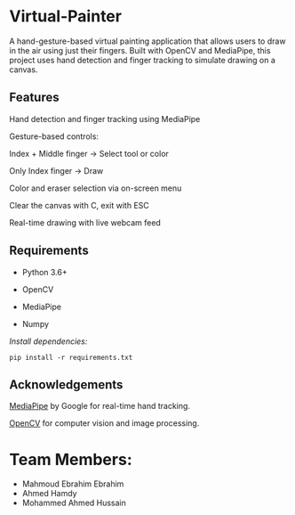 # Virtual-Painter
A hand-gesture-based virtual painting application that allows users to draw in the air using just their fingers. Built with OpenCV and MediaPipe, this project uses hand detection and finger tracking to simulate drawing on a canvas.

## Features
Hand detection and finger tracking using MediaPipe

Gesture-based controls:

Index + Middle finger → Select tool or color

Only Index finger → Draw

Color and eraser selection via on-screen menu

Clear the canvas with C, exit with ESC

Real-time drawing with live webcam feed

## Requirements
- Python 3.6+

- OpenCV

- MediaPipe

- Numpy

*Install dependencies:*

`pip install -r requirements.txt`
## Acknowledgements
[MediaPipe](https://github.com/google-ai-edge/mediapipe) by Google for real-time hand tracking.

[OpenCV](https://opencv.org/) for computer vision and image processing.

# Team Members:
- Mahmoud Ebrahim Ebrahim 
- Ahmed Hamdy
- Mohammed Ahmed Hussain